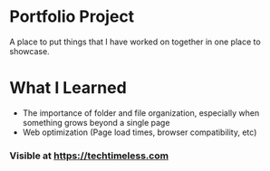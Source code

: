 # Portfolio Project

A place to put things that I have worked on together in one place to showcase.

# What I Learned

* The importance of folder and file organization, especially when something grows beyond a single page
* Web optimization (Page load times, browser compatibility, etc)

### Visible at https://techtimeless.com
